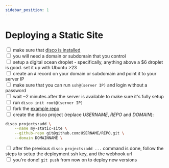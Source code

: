 ```yaml
---
sidebar_position: 1
---
```


# Deploying a Static Site

<input type="checkbox" /> make sure that [disco is installed](../installation)  
<input type="checkbox" /> you will need a domain or subdomain that you control  
<input type="checkbox" /> setup a digital ocean droplet - specifically, anything above a $6 droplet is good. set it up with Ubuntu >23  
<input type="checkbox" /> create an `A` record on your domain or subdomain and point it to your server IP  
<input type="checkbox" /> make sure that you can run `ssh@(server IP)` and login without a password  
<input type="checkbox" /> wait ~2 minutes after the server is available to make sure it's fully setup  
<input type="checkbox" /> run `disco init root@(server IP)`  
<input type="checkbox" /> fork the [example repo](https://github.com/letsdiscodev/example-static-site)  
<input type="checkbox" /> create the disco project (replace *USERNAME*, *REPO* and *DOMAIN*):

```bash
disco projects:add \
    --name my-static-site \
    --github-repo git@github.com:USERNAME/REPO.git \
    --domain DOMAINNAME \
```

<input type="checkbox" /> after the previous `disco projects:add ...` command is done, follow the steps to setup the deployment ssh key, and the webhook url  
<input type="checkbox" /> you're done! `git push` from now on to deploy new versions